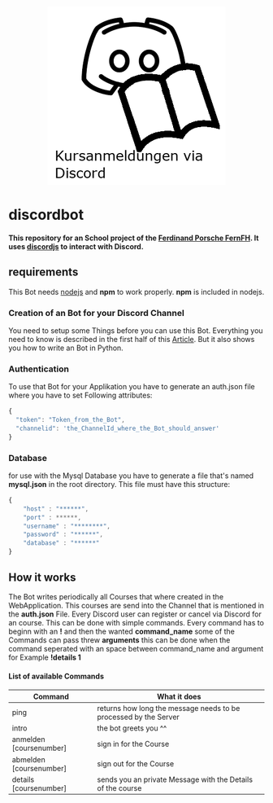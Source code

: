 <p align="center">
        <img src=".\readme_images\symbolApplikation.png">
</p>


# discordbot

#### This repository for an School project of the [Ferdinand Porsche FernFH](https://www.fernfh.ac.at/). It uses [discordjs](https://discord.js.org/#/) to interact with Discord.

## requirements
This Bot needs [nodejs](https://nodejs.org/en/download/) and <b>npm</b> to work properly. <b>npm</b> is included in nodejs. 

### Creation of an Bot for your Discord Channel
You need to setup some Things before you can use this Bot. Everything you need to know is described in the first half of this [Article](https://www.freecodecamp.org/news/create-a-discord-bot-with-python/). 
But it also shows you how to write an Bot in Python. 


### Authentication 
To use that Bot for your Applikation you have to generate an auth.json file where you have to set Following attributes:
```javascript
{
  "token": "Token_from_the_Bot",
  "channelid": 'the_ChannelId_where_the_Bot_should_answer'
}
```

### Database
for use with the Mysql Database you have to generate a file that's named <b> mysql.json</b> in the root directory.
This file must have this structure:
```javascript
{
    "host" : "******",
    "port" : ******,
    "username" : "********",
    "password" : "******",
    "database" : "******"
}
```

## How it works
 The Bot writes periodically all Courses that where created in the WebApplication. This courses are send into the Channel that is mentioned in the <b>auth.json</b> File. Every Discord user can register or cancel via Discord for an course. This can be done with simple commands.
Every command has to beginn with an <b>!</b> and then the wanted <b>command_name</b> some of the Commands can pass threw <b>arguments</b> this can be done when the command seperated with an space between command_name and argument for Example <b>!details 1</b>

#### List of available Commands

Command | What it does
--------|-------------
ping| returns how long the message needs to be processed by the Server
intro| the bot greets you ^^
anmelden [coursenumber]| sign in for the Course
abmelden [coursenumber]| sign out for the Course
details [coursenumber]| sends you an private Message with the Details of the course




